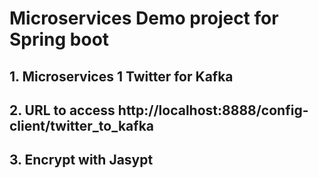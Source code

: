 # Microservices Demo project for Spring boot

## 1. Microservices 1 Twitter for Kafka
## 2. URL to access http://localhost:8888/config-client/twitter_to_kafka
## 3. Encrypt with Jasypt 
       
